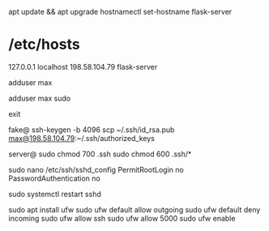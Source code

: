 apt update && apt upgrade
hostnamectl set-hostname flask-server

# /etc/hosts
127.0.0.1       localhost
198.58.104.79   flask-server

adduser max

adduser max sudo

exit

fake@
ssh-keygen -b 4096
scp ~/.ssh/id_rsa.pub max@198.58.104.79:~/.ssh/authorized_keys

server@
sudo chmod 700 .ssh
sudo chmod 600 .ssh/*

sudo nano /etc/ssh/sshd_config
    PermitRootLogin no
    PasswordAuthentication no

sudo systemctl restart sshd

sudo apt install ufw
sudo ufw default allow outgoing
sudo ufw default deny incoming
sudo ufw allow ssh
sudo ufw allow 5000
sudo ufw enable